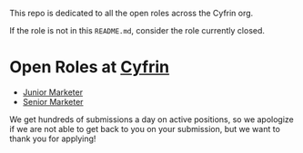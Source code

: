 This repo is dedicated to all the open roles across the Cyfrin org.

If the role is not in this `README.md`, consider the role currently closed. 

# Open Roles at [Cyfrin](https://cyfrin.io)

- [Junior Marketer](./positions/junior_marketer.md)
- [Senior Marketer](./positions/senior_marketer.md)

We get hundreds of submissions a day on active positions, so we apologize if we are not able to get back to you on your submission, but we want to thank you for applying!
